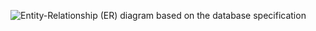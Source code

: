 ![Entity-Relationship (ER) diagram based on the database specification](requirements-Page1.drawio.svg)
